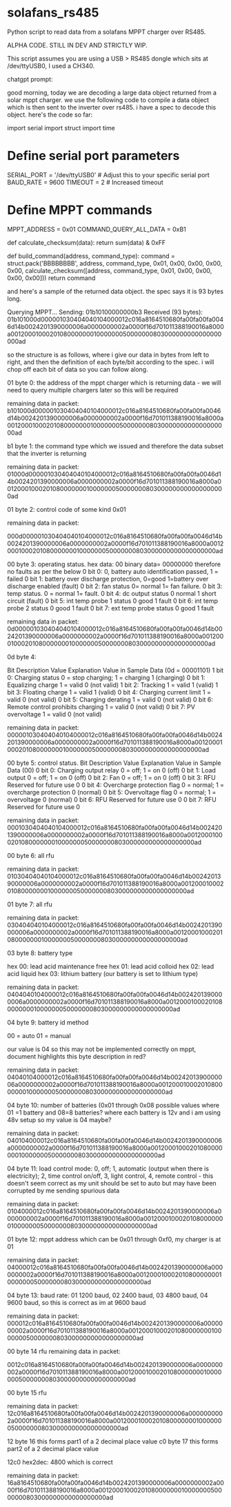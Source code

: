 # solafans_rs485
Python script to read data from a solafans MPPT charger over RS485.

ALPHA CODE. STILL IN DEV AND STRICTLY WIP.

This script assumes you are using a USB > RS485 dongle which sits at /dev/ttyUSB0, I used a CH340.

chatgpt prompt:

good morning, today we are decoding a large data object returned from a solar mppt charger. we use the following code to compile a data object which is then sent to the inverter over rs485. i have a spec to decode this object. here's the code so far:

import serial
import struct
import time

# Define serial port parameters
SERIAL_PORT = '/dev/ttyUSB0'  # Adjust this to your specific serial port
BAUD_RATE = 9600
TIMEOUT = 2  # Increased timeout

# Define MPPT commands
MPPT_ADDRESS = 0x01
COMMAND_QUERY_ALL_DATA = 0xB1

def calculate_checksum(data):
    return sum(data) & 0xFF

def build_command(address, command_type):
    command = struct.pack('BBBBBBBB',
                          address, command_type, 0x01, 0x00, 0x00, 0x00, 0x00,
                          calculate_checksum([address, command_type, 0x01, 0x00, 0x00, 0x00, 0x00]))
    return command

and here's a sample of the returned data object. the spec says it is 93 bytes long.

Querying MPPT...
Sending: 01b10100000000b3
Received (93 bytes): 01b101000d000001030404040104000012c016a8164510680fa00fa00fa0046d14b0024201390000006a0000000002a0000f16d701011388190016a8000a001200010002010800000001000000050000000803000000000000000000ad

so the structure is as follows, where i give our data in bytes from left to right, and then the definition of each byte/bit according to the spec. i will chop off each bit of data so you can follow along.

01 byte 0: the address of the mppt charger which is returning data - we will need to query multiple chargers later so this will be required

remaining data in packet: b101000d000001030404040104000012c016a8164510680fa00fa00fa0046d14b0024201390000006a0000000002a0000f16d701011388190016a8000a001200010002010800000001000000050000000803000000000000000000ad

b1 byte 1: the command type which we issued and therefore the data subset that the inverter is returning

remaining data in packet:
01000d000001030404040104000012c016a8164510680fa00fa00fa0046d14b0024201390000006a0000000002a0000f16d701011388190016a8000a001200010002010800000001000000050000000803000000000000000000ad

01 byte 2: control code of some kind 0x01

remaining data in packet:

000d000001030404040104000012c016a8164510680fa00fa00fa0046d14b0024201390000006a0000000002a0000f16d701011388190016a8000a001200010002010800000001000000050000000803000000000000000000ad

00 byte 3: operating status. 
hex data: 00 binary data= 00000000 therefore no faults as per the below 
0 bit 0: 0, battery auto identification passed, 1 = failed 
0 bit 1: battery over discharge protection, 0=good 1=battery over discharge enabled (fault) 
0 bit 2: fan status 0= normal 1= fan failure. 
0 bit 3: temp status. 0 = normal 1= fault. 
0 bit 4: dc output status 0 normal 1 short circuit (fault)
0 bit 5: int temp probe 1 status 0 good 1 fault
0 bit 6: int temp probe 2 status 0 good 1 fault
0 bit 7: ext temp probe status 0 good 1 fault

remaining data in packet: 
0d000001030404040104000012c016a8164510680fa00fa00fa0046d14b0024201390000006a0000000002a0000f16d701011388190016a8000a001200010002010800000001000000050000000803000000000000000000ad

0d byte 4: 

Bit	Description	Value Explanation	Value in Sample Data (0d = 00001101)
1 bit 0: Charging status	0 = stop charging; 1 = charging	1 (charging)
0 bit 1: Equalizing charge	1 = valid	0 (not valid)
1 bit 2: Tracking	1 = valid	1 (valid)
1 bit 3: Floating charge	1 = valid	1 (valid)
0 bit 4: Charging current limit	1 = valid	0 (not valid)
0 bit 5: Charging derating	1 = valid	0 (not valid)
0 bit 6: Remote control prohibits charging	1 = valid	0 (not valid)
0 bit 7: PV overvoltage	1 = valid	0 (not valid)

remaining data in packet: 
000001030404040104000012c016a8164510680fa00fa00fa0046d14b0024201390000006a0000000002a0000f16d701011388190016a8000a001200010002010800000001000000050000000803000000000000000000ad

00 byte 5: control status.
Bit	Description	Value Explanation	Value in Sample Data (00)
0 bit 0: Charging output relay	0 = off; 1 = on	0 (off)
0 bit 1: Load output	0 = off; 1 = on	0 (off)
0 bit 2: Fan	0 = off; 1 = on	0 (off)
0 bit 3: RFU	Reserved for future use	0
0 bit 4: Overcharge protection flag	0 = normal; 1 = overcharge protection	0 (normal)
0 bit 5: Overvoltage flag	0 = normal; 1 = overvoltage	0 (normal)
0 bit 6: RFU	Reserved for future use	0
0 bit 7: RFU	Reserved for future use	0

remaining data in packet: 
0001030404040104000012c016a8164510680fa00fa00fa0046d14b0024201390000006a0000000002a0000f16d701011388190016a8000a001200010002010800000001000000050000000803000000000000000000ad

00 byte 6: all rfu

remaining data in packet: 
01030404040104000012c016a8164510680fa00fa00fa0046d14b0024201390000006a0000000002a0000f16d701011388190016a8000a001200010002010800000001000000050000000803000000000000000000ad

01 byte 7: all rfu

remaining data in packet: 
030404040104000012c016a8164510680fa00fa00fa0046d14b0024201390000006a0000000002a0000f16d701011388190016a8000a001200010002010800000001000000050000000803000000000000000000ad

03 byte 8: battery type

hex 00: lead acid maintenance free
hex 01: lead acid colloid
hex 02: lead acid liquid
hex 03: lithium battery (our battery is set to lithium type)

remaining data in packet: 
0404040104000012c016a8164510680fa00fa00fa0046d14b0024201390000006a0000000002a0000f16d701011388190016a8000a001200010002010800000001000000050000000803000000000000000000ad

04 byte 9: battery id method 

00 = auto
01 = manual

our value is 04 so this may not be implemented correctly on mppt, document highlights this byte description in red?

remaining data in packet:
04040104000012c016a8164510680fa00fa00fa0046d14b0024201390000006a0000000002a0000f16d701011388190016a8000a001200010002010800000001000000050000000803000000000000000000ad

04 byte 10: number of batteries (0x01 through 0x08 possible values where 01 =1 battery and 08=8 batteries? where each battery is 12v and i am using 48v setup so my value is 04 maybe?

remaining data in packet:
040104000012c016a8164510680fa00fa00fa0046d14b0024201390000006a0000000002a0000f16d701011388190016a8000a001200010002010800000001000000050000000803000000000000000000ad

04 byte 11: load control mode: 0, off; 1, automatic (output when there is
electricity); 2, time control on/off, 3, light
control, 4, remote control - this doesn't seem correct as my unit should be set to auto but may have been corrupted by me sending spurious data

remaining data in packet:
0104000012c016a8164510680fa00fa00fa0046d14b0024201390000006a0000000002a0000f16d701011388190016a8000a001200010002010800000001000000050000000803000000000000000000ad

01 byte 12: mppt address which can be 0x01 through 0xf0, my charger is at 01

remaining data in packet:
04000012c016a8164510680fa00fa00fa0046d14b0024201390000006a0000000002a0000f16d701011388190016a8000a001200010002010800000001000000050000000803000000000000000000ad

04 byte 13: baud rate: 01 1200 baud, 02 2400 baud, 03 4800 baud, 04 9600 baud, so this is correct as im at 9600 baud

remaining data in packet:
000012c016a8164510680fa00fa00fa0046d14b0024201390000006a0000000002a0000f16d701011388190016a8000a001200010002010800000001000000050000000803000000000000000000ad

00 byte 14 rfu
remaining data in packet:

0012c016a8164510680fa00fa00fa0046d14b0024201390000006a0000000002a0000f16d701011388190016a8000a001200010002010800000001000000050000000803000000000000000000ad

00 byte 15 rfu

remaining data in packet:
12c016a8164510680fa00fa00fa0046d14b0024201390000006a0000000002a0000f16d701011388190016a8000a001200010002010800000001000000050000000803000000000000000000ad

12 byte 16 this forms part1 of a 2 decimal place value
c0 byte 17 this forms part2 of a 2 decimal place value

12c0 hex2dec: 4800 which is correct

remaining data in packet:
16a8164510680fa00fa00fa0046d14b0024201390000006a0000000002a0000f16d701011388190016a8000a001200010002010800000001000000050000000803000000000000000000ad

